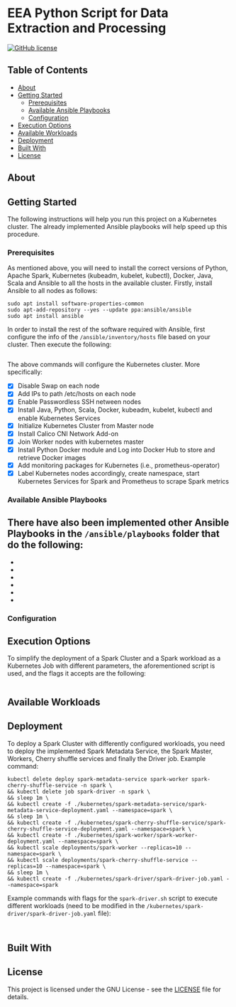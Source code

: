 # EEA Python Script for Data Extraction and Processing

[![GitHub license](https://img.shields.io/badge/license-GNU-blue.svg)](https://raw.githubusercontent.com/nikoshet/spark-cherry-shuffle-service/master/LICENSE)

## Table of Contents

+ [About](#about)
+ [Getting Started](#getting_started)
    + [Prerequisites](#prerequisites)
    + [Available Ansible Playbooks](#playbooks)
    + [Configuration](#configuration)
+ [Execution Options](#execution_options)	
+ [Available Workloads](#available_workloads)	
+ [Deployment](#deployment)
+ [Built With](#built_with)
+ [License](#license)

## About <a name = "about"></a>


## Getting Started <a name = "getting_started"></a>

The following instructions will help you run this project on a Kubernetes cluster. The already implemented Ansible playbooks will help speed up this procedure.

### Prerequisites <a name = "prerequisites"></a>

As mentioned above, you will need to install the correct versions of Python, Apache Spark, Kubernetes (kubeadm, kubelet, kubectl), Docker, Java, Scala and Ansible to all the hosts in the available cluster.
Firstly, install Ansible to all nodes as follows:
```
sudo apt install software-properties-common
sudo apt-add-repository --yes --update ppa:ansible/ansible
sudo apt install ansible

```
In order to install the rest of the software required with Ansible, first configure the info of the `/ansible/inventory/hosts` file based on your cluster. Then execute the following:
```

```

The above commands will configure the Kubernetes cluster. More specifically:
- [X] Disable Swap on each node
- [X] Add IPs to path /etc/hosts on each node
- [X] Enable Passwordless SSH netween nodes
- [X] Install Java, Python, Scala, Docker, kubeadm, kubelet, kubectl and enable Kubernetes Services
- [X] Initialize Kubernetes Cluster from Master node
- [X] Install Calico CNI Network Add-on
- [X] Join Worker nodes with kubernetes master
- [X] Install Python Docker module and Log into Docker Hub to store and retrieve Docker images
- [X] Add monitoring packages for Kubernetes (i.e., prometheus-operator)
- [X] Label Kubernetes nodes accordingly, create namespace, start Kubernetes Services for Spark and Prometheus to scrape Spark metrics

### Available Ansible Playbooks <a name = "playbooks"></a>
There have also been implemented other Ansible Playbooks in the `/ansible/playbooks` folder that do the following:
- 
- 
- 
- 
- 
- 
- 

### Configuration <a name = "configuration"></a>


## Execution Options <a name = "execution_options"></a>
To simplify the deployment of a Spark Cluster and a Spark workload as a Kubernetes Job with different parameters, the aforementioned script is used, and the flags it accepts are the following:
```

```
## Available Workloads <a name = "available_workloads"></a>

## Deployment <a name = "deployment"></a>
To deploy a Spark Cluster with differently configured workloads, you need to deploy the implemented Spark Metadata Service, the Spark Master, Workers, Cherry shuffle services and finally the Driver job. Example command:
```
kubectl delete deploy spark-metadata-service spark-worker spark-cherry-shuffle-service -n spark \
&& kubectl delete job spark-driver -n spark \
&& sleep 1m \
&& kubectl create -f ./kubernetes/spark-metadata-service/spark-metadata-service-deployment.yaml --namespace=spark \
&& sleep 1m \
&& kubectl create -f ./kubernetes/spark-cherry-shuffle-service/spark-cherry-shuffle-service-deployment.yaml --namespace=spark \
&& kubectl create -f ./kubernetes/spark-worker/spark-worker-deployment.yaml --namespace=spark \
&& kubectl scale deployments/spark-worker --replicas=10 --namespace=spark \
&& kubectl scale deployments/spark-cherry-shuffle-service --replicas=10 --namespace=spark \
&& sleep 1m \
&& kubectl create -f ./kubernetes/spark-driver/spark-driver-job.yaml --namespace=spark
```

Example commands with flags for the `spark-driver.sh` script to execute different workloads (need to be modified in the `/kubernetes/spark-driver/spark-driver-job.yaml` file):
```
 
```

## Built With <a name = "built_with"></a>


## License <a name = "license"></a>
This project is licensed under the GNU License - see the [LICENSE](LICENSE) file for details.
